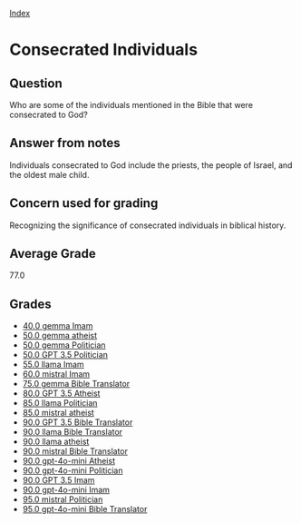 
[Index](../index.md)
# Consecrated Individuals
## Question
Who are some of the individuals mentioned in the Bible that were consecrated to God?

## Answer from notes
Individuals consecrated to God include the priests, the people of Israel, and the oldest male child.

## Concern used for grading
Recognizing the significance of consecrated individuals in biblical history.

## Average Grade
77.0

## Grades
 * [40.0 gemma Imam](../answers/gemma_Imam/Consecrated_Individuals.md)
 * [50.0 gemma atheist](../answers/gemma_atheist/Consecrated_Individuals.md)
 * [50.0 gemma Politician](../answers/gemma_Politician/Consecrated_Individuals.md)
 * [50.0 GPT 3.5 Politician](../answers/GPT_3.5_Politician/Consecrated_Individuals.md)
 * [55.0 llama Imam](../answers/llama_Imam/Consecrated_Individuals.md)
 * [60.0 mistral Imam](../answers/mistral_Imam/Consecrated_Individuals.md)
 * [75.0 gemma Bible Translator](../answers/gemma_Bible_Translator/Consecrated_Individuals.md)
 * [80.0 GPT 3.5 Atheist](../answers/GPT_3.5_Atheist/Consecrated_Individuals.md)
 * [85.0 llama Politician](../answers/llama_Politician/Consecrated_Individuals.md)
 * [85.0 mistral atheist](../answers/mistral_atheist/Consecrated_Individuals.md)
 * [90.0 GPT 3.5 Bible Translator](../answers/GPT_3.5_Bible_Translator/Consecrated_Individuals.md)
 * [90.0 llama Bible Translator](../answers/llama_Bible_Translator/Consecrated_Individuals.md)
 * [90.0 llama atheist](../answers/llama_atheist/Consecrated_Individuals.md)
 * [90.0 mistral Bible Translator](../answers/mistral_Bible_Translator/Consecrated_Individuals.md)
 * [90.0 gpt-4o-mini Atheist](../answers/gpt-4o-mini_Atheist/Consecrated_Individuals.md)
 * [90.0 gpt-4o-mini Politician](../answers/gpt-4o-mini_Politician/Consecrated_Individuals.md)
 * [90.0 GPT 3.5 Imam](../answers/GPT_3.5_Imam/Consecrated_Individuals.md)
 * [90.0 gpt-4o-mini Imam](../answers/gpt-4o-mini_Imam/Consecrated_Individuals.md)
 * [95.0 mistral Politician](../answers/mistral_Politician/Consecrated_Individuals.md)
 * [95.0 gpt-4o-mini Bible Translator](../answers/gpt-4o-mini_Bible_Translator/Consecrated_Individuals.md)
